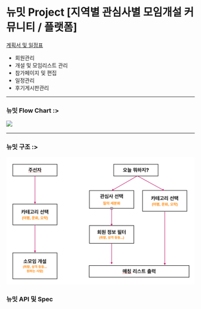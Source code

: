 뉴밋 Project   [지역별 관심사별 모임개설 커뮤니티 / 플랫폼]
============ 
<a href="https://drive.google.com/file/d/1R8_19G6Vhk6zG_4ipxN6Fg7GaOCZovBI/view?usp=sharing">계획서 및 일정표</a>
- 회원관리
- 개설 및 모임리스트 관리
- 참가페이지 및 편집
- 일정관리
- 후기게시판관리
 
 
----- 
### 뉴밋 Flow Chart  :>

<img src="https://raw.githubusercontent.com/writingR/Newmeet_project/master/1.png">

----- 
### 뉴밋 구조 :>

<img src="https://raw.githubusercontent.com/writingR/Newmeet_project/master/2.png">





### 뉴밋 API 및 Spec

